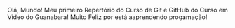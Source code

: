 Olá, Mundo!
Meu primeiro Repertório do Curso de Git e GitHub do Curso em Video do Guanabara!
Muito Feliz por está aaprendendo progamação!
